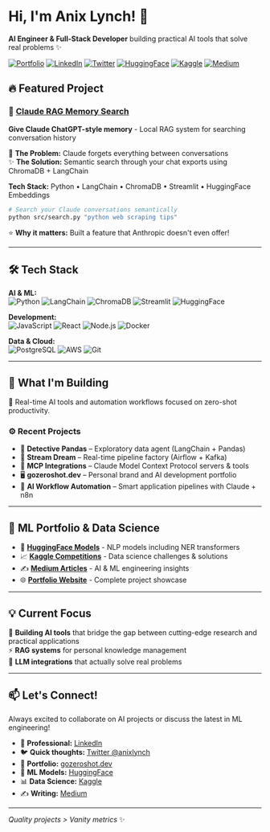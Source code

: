 # Hi, I'm Anix Lynch! 👋

**AI Engineer & Full-Stack Developer** building practical AI tools that solve real problems ✨

[![Portfolio](https://img.shields.io/badge/Portfolio-gozeroshot.dev-blue?style=for-the-badge&logo=safari&logoColor=white)](https://www.gozeroshot.dev)
[![LinkedIn](https://img.shields.io/badge/LinkedIn-anixlynch-blue?style=for-the-badge&logo=linkedin)](https://www.linkedin.com/in/anixlynch/)
[![Twitter](https://img.shields.io/badge/Twitter-@anixlynch-1DA1F2?style=for-the-badge&logo=twitter&logoColor=white)](https://twitter.com/anixlynch)
[![HuggingFace](https://img.shields.io/badge/🤗_HuggingFace-anixlynch-FFD21E?style=for-the-badge&logo=huggingface&logoColor=black)](https://huggingface.co/anixlynch)
[![Kaggle](https://img.shields.io/badge/Kaggle-anixlynch-20BEFF?style=for-the-badge&logo=kaggle&logoColor=white)](https://www.kaggle.com/anixlynch)
[![Medium](https://img.shields.io/badge/Medium-@anixlynch-12100E?style=for-the-badge&logo=medium&logoColor=white)](https://medium.com/@anixlynch)

## 🔥 Featured Project

### 🧠 [Claude RAG Memory Search](https://github.com/anix-lynch/claude-rag-memory-search)
**Give Claude ChatGPT-style memory** - Local RAG system for searching conversation history

🎯 **The Problem:** Claude forgets everything between conversations  
✨ **The Solution:** Semantic search through your chat exports using ChromaDB + LangChain

**Tech Stack:** Python • LangChain • ChromaDB • Streamlit • HuggingFace Embeddings

```bash
# Search your Claude conversations semantically
python src/search.py "python web scraping tips"
```

⭐ **Why it matters:** Built a feature that Anthropic doesn't even offer!

---

## 🛠️ Tech Stack

**AI & ML:**  
![Python](https://img.shields.io/badge/Python-3776AB?style=flat-square&logo=python&logoColor=white)
![LangChain](https://img.shields.io/badge/LangChain-121212?style=flat-square&logo=chainlink&logoColor=white)
![ChromaDB](https://img.shields.io/badge/ChromaDB-FF6B6B?style=flat-square&logo=database&logoColor=white)
![Streamlit](https://img.shields.io/badge/Streamlit-FF4B4B?style=flat-square&logo=streamlit&logoColor=white)
![HuggingFace](https://img.shields.io/badge/HuggingFace-FFD21E?style=flat-square&logo=huggingface&logoColor=black)

**Development:**  
![JavaScript](https://img.shields.io/badge/JavaScript-F7DF1E?style=flat-square&logo=javascript&logoColor=black)
![React](https://img.shields.io/badge/React-61DAFB?style=flat-square&logo=react&logoColor=black)
![Node.js](https://img.shields.io/badge/Node.js-339933?style=flat-square&logo=node.js&logoColor=white)
![Docker](https://img.shields.io/badge/Docker-2496ED?style=flat-square&logo=docker&logoColor=white)

**Data & Cloud:**  
![PostgreSQL](https://img.shields.io/badge/PostgreSQL-4169E1?style=flat-square&logo=postgresql&logoColor=white)
![AWS](https://img.shields.io/badge/AWS-232F3E?style=flat-square&logo=amazon-aws&logoColor=white)
![Git](https://img.shields.io/badge/Git-F05032?style=flat-square&logo=git&logoColor=white)

---

## 🧠 What I'm Building

🚀 Real-time AI tools and automation workflows focused on zero-shot productivity.

### ⚙️ Recent Projects

- 🐼 **Detective Pandas** – Exploratory data agent (LangChain + Pandas)  
- 🌊 **Stream Dream** – Real-time pipeline factory (Airflow + Kafka)  
- 🔄 **MCP Integrations** – Claude Model Context Protocol servers & tools
- 🖥️ **gozeroshot.dev** – Personal brand and AI development portfolio
- 🤖 **AI Workflow Automation** – Smart application pipelines with Claude + n8n

---

## 🚀 ML Portfolio & Data Science

- 🤗 **[HuggingFace Models](https://huggingface.co/anixlynch)** - NLP models including NER transformers
- 📈 **[Kaggle Competitions](https://www.kaggle.com/anixlynch)** - Data science challenges & solutions
- ✍️ **[Medium Articles](https://medium.com/@anixlynch)** - AI & ML engineering insights
- 🌐 **[Portfolio Website](https://www.gozeroshot.dev)** - Complete project showcase

---

## 💡 Current Focus

🧠 **Building AI tools** that bridge the gap between cutting-edge research and practical applications  
⚡ **RAG systems** for personal knowledge management  
🤖 **LLM integrations** that actually solve real problems  

---

## 📫 Let's Connect!

Always excited to collaborate on AI projects or discuss the latest in ML engineering!

- 💼 **Professional:** [LinkedIn](https://www.linkedin.com/in/anixlynch/)
- 🐦 **Quick thoughts:** [Twitter @anixlynch](https://twitter.com/anixlynch)
- 📁 **Portfolio:** [gozeroshot.dev](https://www.gozeroshot.dev)
- 🤗 **ML Models:** [HuggingFace](https://huggingface.co/anixlynch)
- 📊 **Data Science:** [Kaggle](https://www.kaggle.com/anixlynch)
- ✍️ **Writing:** [Medium](https://medium.com/@anixlynch)

---

*Quality projects > Vanity metrics* ✨
